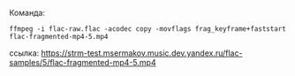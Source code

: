 Команда:
```
ffmpeg -i flac-raw.flac -acodec copy -movflags frag_keyframe+faststart flac-fragmented-mp4-5.mp4
```

ссылка: https://strm-test.msermakov.music.dev.yandex.ru/flac-samples/5/flac-fragmented-mp4-5.mp4
